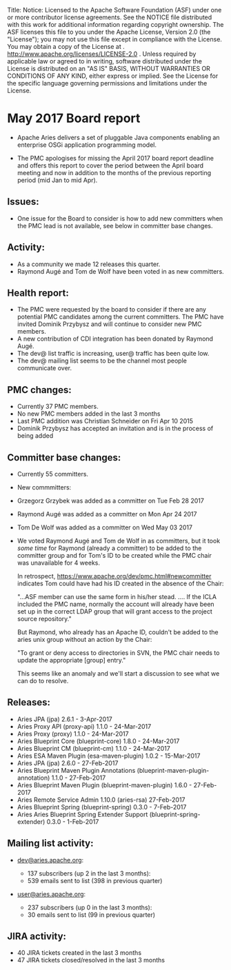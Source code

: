 Title:
Notice:    Licensed to the Apache Software Foundation (ASF) under one
           or more contributor license agreements.  See the NOTICE file
           distributed with this work for additional information
           regarding copyright ownership.  The ASF licenses this file
           to you under the Apache License, Version 2.0 (the
           "License"); you may not use this file except in compliance
           with the License.  You may obtain a copy of the License at
           .
             http://www.apache.org/licenses/LICENSE-2.0
           .
           Unless required by applicable law or agreed to in writing,
           software distributed under the License is distributed on an
           "AS IS" BASIS, WITHOUT WARRANTIES OR CONDITIONS OF ANY
           KIND, either express or implied.  See the License for the
           specific language governing permissions and limitations
           under the License.

# May 2017 Board report
- Apache Aries delivers a set of pluggable Java components enabling an
enterprise OSGi application programming model.

- The PMC apologises for missing the April 2017 board report deadline and
offers this report to cover the period between the April board meeting
and now in addition to the months of the previous reporting period (mid
Jan to mid Apr).

## Issues:

- One issue for the Board to consider is how to add new committers when
the PMC lead is not available, see below in committer base changes.

## Activity:

- As a community we made 12 releases this quarter.
- Raymond Augé and Tom de Wolf have been voted in as new committers.

## Health report:

- The PMC were requested by the board to consider if there are any
potential PMC candidates among the current committers. The PMC have
invited Dominik Przybysz and will continue to consider new PMC members.
- A new contribution of CDI integration has been donated by Raymond Augé.
- The dev@ list traffic is increasing, user@ traffic has been quite low.
- The dev@ mailing list seems to be the channel most people communicate
over.

## PMC changes:

- Currently 37 PMC members.
- No new PMC members added in the last 3 months
- Last PMC addition was Christian Schneider on Fri Apr 10 2015
- Dominik Przybysz has accepted an invitation and is in the process of
being added

## Committer base changes:

- Currently 55 committers.
- New commmitters:
- Grzegorz Grzybek was added as a committer on Tue Feb 28 2017
- Raymond Augé was added as a committer on Mon Apr 24 2017
- Tom De Wolf was added as a committer on Wed May 03 2017
- We voted Raymond Augé and Tom de Wolf in as committers, but it took
*some time* for Raymond (already a committer) to be added to the
committer group and for Tom's ID to be created while the PMC chair was
unavailable for 4 weeks.

  In retrospect, https://www.apache.org/dev/pmc.html#newcommitter
indicates Tom could have had his ID created in the absence of the Chair:

  "...ASF member can use the same form in his/her stead. .... If the ICLA
included the PMC name, normally the account will already have been set up
in the correct LDAP group that will grant access to the project source
repository."

  But Raymond, who already has an Apache ID, couldn't be added to the
aries unix group without an action by the Chair:

  "To grant or deny access to directories in SVN, the PMC chair needs to
update the appropriate [group] entry."

  This seems like an anomaly and we'll start a discussion to see what we
can do to resolve.

## Releases:

- Aries JPA (jpa) 2.6.1 - 3-Apr-2017
- Aries Proxy API (proxy-api) 1.1.0 - 24-Mar-2017
- Aries Proxy (proxy) 1.1.0 - 24-Mar-2017
- Aries Blueprint Core (blueprint-core) 1.8.0 - 24-Mar-2017
- Aries Blueprint CM (blueprint-cm) 1.1.0 - 24-Mar-2017
- Aries ESA Maven Plugin (esa-maven-plugin) 1.0.2 - 15-Mar-2017
- Aries JPA (jpa) 2.6.0 - 27-Feb-2017
- Aries Blueprint Maven Plugin Annotations
(blueprint-maven-plugin-annotation) 1.1.0 - 27-Feb-2017
- Aries Blueprint Maven Plugin (blueprint-maven-plugin) 1.6.0 -
27-Feb-2017
- Aries Remote Service Admin 1.10.0 (aries-rsa) 27-Feb-2017
- Aries Blueprint Spring (blueprint-spring) 0.3.0 - 7-Feb-2017
- Aries Aries Blueprint Spring Extender Support
(blueprint-spring-extender) 0.3.0 - 1-Feb-2017

## Mailing list activity:

- dev@aries.apache.org:
  - 137 subscribers (up 2 in the last 3 months):
  - 539 emails sent to list (398 in previous quarter)

- user@aries.apache.org:
  - 237 subscribers (up 0 in the last 3 months):
  - 30 emails sent to list (99 in previous quarter)

## JIRA activity:

- 40 JIRA tickets created in the last 3 months
- 47 JIRA tickets closed/resolved in the last 3 months
